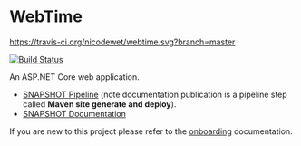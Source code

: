# WebTime

https://travis-ci.org/nicodewet/webtime.svg?branch=master

[![Build Status](https://travis-ci.org/nicodewet/webtime.png?branch=master)](https://travis-ci.org/nicodewet/webtime)

An ASP.NET Core web application.

* [SNAPSHOT Pipeline](https://ci.makaro.io/job/dotnet-webtime-SNAPSHOT-pipeline/) (note documentation publication is a pipeline step called **Maven site generate and deploy**). 
* [SNAPSHOT Documentation](https://repo.makaro.io/repository/site/io.makaro-webtime-0.0.1-SNAPSHOT/)

If you are new to this project please refer to the [onboarding](https://repo.makaro.io/repository/site/io.makaro-webtime-0.0.1-SNAPSHOT/onboarding.html) documentation. 